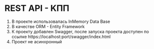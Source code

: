 # REST API - KПП

1. В проекте использовалась InMemory Data Base
2. В качестве ORM - Entity Framework 
3. К проекту добавлен Swagger, после запуска проекта доступен по ссылке https://localhost:port/swagger/index.html
4. Проект не асинхронный

